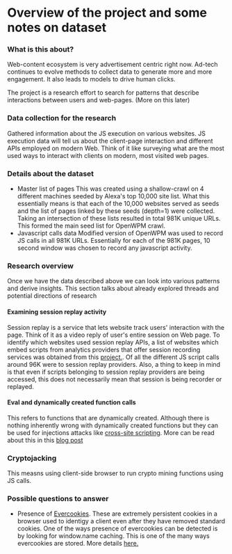 # Overview of the project and some notes on dataset

### What is this about?
Web-content ecosystem is very advertisement centric right now. Ad-tech continues to evolve methods to collect data to generate more and more engagement. It also leads to models to drive human clicks.

The project is a research effort to search for patterns that describe interactions between users and web-pages. (More on this later)

### Data collection for the research
Gathered information about the JS execution on various websites. JS execution data will tell us about the client-page interaction and different APIs employed on modern Web. Think of it like surveying what are the most used ways to interact with clients on modern, most visited web pages. 

### Details about the dataset
- Master list of pages
This was created using a shallow-crawl on 4 different machines seeded by Alexa's top 10,000 site list. What this essentially means is that each of the 10,000 websites served as seeds and the list of pages linked by these seeds (depth=1) were collected. Taking an intersection of these lists resulted in total 981K unique URLs. This formed the main seed list for OpenWPM crawl.
- Javascript calls data 
Modified version of OpenWPM was used to record JS calls in all 981K URLs. Essentially for each of the 981K pages, 10 second window was chosen to record any javascript activity. 


### Research overview
Once we have the data described above we can look into various patterns and derive insights. This section talks about already explored threads and potential directions of research

#### Examining session replay activity
Session replay is a service that lets website track users' interaction with the page. Think of it as a video reply of user's entire session on Web page. To identify which websites used session replay APIs, a list of websites which embed scripts from analytics providers that offer session recording services was obtained from this [project.](https://webtransparency.cs.princeton.edu/no_boundaries/session_replay_sites.html). Of all the different JS script calls around 96K were to session replay providers. Also, a thing to keep in mind is that even if scripts belonging to session replay providers are being accessed, this does not necessarily mean that session is being recorder or replayed. 

#### Eval and dynamically created function calls
This refers to functions that are dynamically created. Although there is nothing inherently wrong with dynamically created functions but they can be used for injections attacks like [cross-site scripting](https://en.wikipedia.org/wiki/Cross-site_scripting). More can be read about this in this [blog post](https://medium.com/firefox-context-graph/overscripted-digging-into-javascript-execution-at-scale-2ed508f21862)

### Cryptojacking
This measns using client-side browser to run crypto mining functions using JS calls. 

### Possible questions to answer
- Presence of [Evercookies](https://samy.pl/evercookie/). These are extremely persistent cookies in a browser used to identigy a client even after they have removed standard cookies. One of the ways presence of evercookies can be detected is by looking for window.name caching. This is one of the many ways evercookies are stored. More details [here.](https://en.wikipedia.org/wiki/HTTP_cookie#%22window.name%22_DOM_property)

